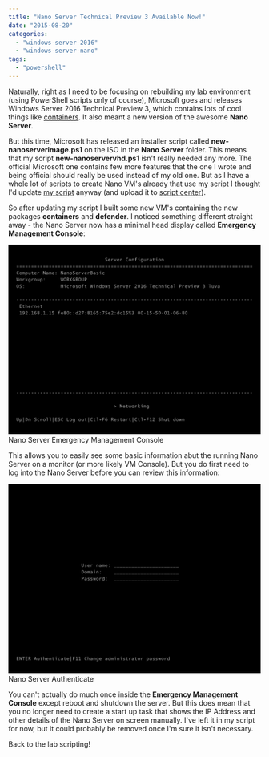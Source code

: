 ```yaml
---
title: "Nano Server Technical Preview 3 Available Now!"
date: "2015-08-20"
categories:
  - "windows-server-2016"
  - "windows-server-nano"
tags:
  - "powershell"
---
```


Naturally, right as I need to be focusing on rebuilding my lab environment (using PowerShell scripts only of course), Microsoft goes and releases Windows Server 2016 Technical Preview 3, which contains lots of cool things like [containers](http://weblogs.asp.net/scottgu/announcing-windows-server-2016-containers-preview). It also meant a new version of the awesome **Nano Server**.

But this time, Microsoft has released an installer script called **new-nanoserverimage.ps1** on the ISO in the **Nano Server** folder. This means that my script **new-nanoservervhd.ps1** isn't really needed any more. The official Microsoft one contains few more features that the one I wrote and being official should really be used instead of my old one. But as I have a whole lot of scripts to create Nano VM's already that use my script I thought I'd update [my script](https://gallery.technet.microsoft.com/scriptcenter/Create-a-New-Nano-Server-61f674f1) anyway (and upload it to [script center](https://gallery.technet.microsoft.com/scriptcenter/Create-a-New-Nano-Server-61f674f1)).

So after updating my script I built some new VM's containing the new packages **containers** and **defender**. I noticed something different straight away - the Nano Server now has a minimal head display called **Emergency Management Console**:

[![Nano Server Emergency Management Console](/images/ss_nanoserver_tp3.png?w=660)](/images/ss_nanoserver_tp3.png)
Nano Server Emergency Management Console

This allows you to easily see some basic information abut the running Nano Server on a monitor (or more likely VM Console). But you do first need to log into the Nano Server before you can review this information:

[![Nano Server Authenticate](/images/ss_nanoserver_authenticate.png?w=660)](/images/ss_nanoserver_authenticate.png)
Nano Server Authenticate

You can't actually do much once inside the **Emergency Management Console** except reboot and shutdown the server. But this does mean that you no longer need to create a start up task that shows the IP Address and other details of the Nano Server on screen manually. I've left it in my script for now, but it could probably be removed once I'm sure it isn't necessary.

Back to the lab scripting!
